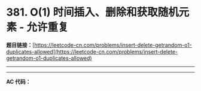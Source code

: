 # 381. O(1) 时间插入、删除和获取随机元素 - 允许重复

**题目链接：**[https://leetcode-cn.com/problems/insert-delete-getrandom-o1-duplicates-allowed](https://leetcode-cn.com/problems/insert-delete-getrandom-o1-duplicates-allowed)

---

<Cards card="leetcode_381_insert-delete-getrandom-o1-duplicates-allowed"></Cards>

---

**AC 代码：**

```java

```